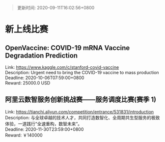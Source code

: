 > 更新时间: 2020-09-11T16:02:56+0800 

# 新上线比赛


## OpenVaccine: COVID-19 mRNA Vaccine Degradation Prediction
Link: https://www.kaggle.com/c/stanford-covid-vaccine  
Description: Urgent need to bring the COVID-19 vaccine to mass production  
Deadline: 2020-10-06T07:59:00+0800  
Reward: 25000.0 USD  

## 阿里云数智服务创新挑战赛——服务调度比赛(赛季 1)
Link: https://tianchi.aliyun.com/competition/entrance/531831/introduction  
Description: 与全球卓越的技术人才，共同打造数智化、全周期共生型服务的极致体验，一道践行“全速重构，数智未来“。  
Deadline: 2020-11-30T23:59:00+0800  
Reward: ￥140000  

